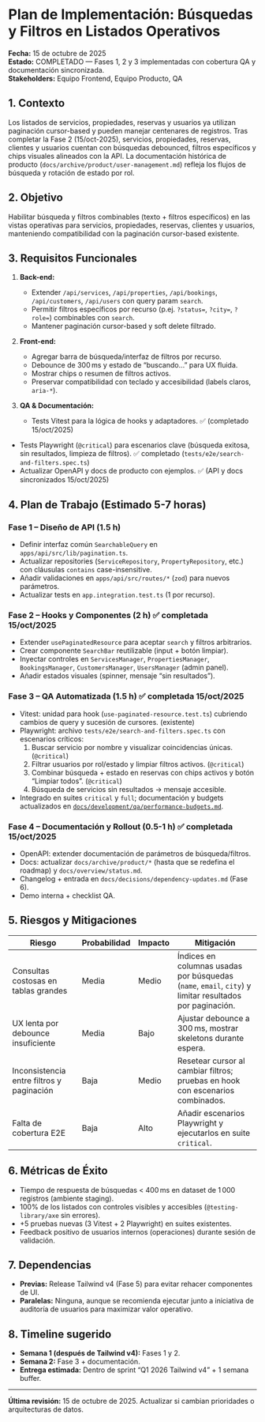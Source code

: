 # Plan de Implementación: Búsquedas y Filtros en Listados Operativos

**Fecha:** 15 de octubre de 2025  
**Estado:** COMPLETADO — Fases 1, 2 y 3 implementadas con cobertura QA y documentación sincronizada.  
**Stakeholders:** Equipo Frontend, Equipo Producto, QA

## 1. Contexto

Los listados de servicios, propiedades, reservas y usuarios ya utilizan paginación cursor-based y pueden manejar centenares de registros. Tras completar la Fase 2 (15/oct-2025), servicios, propiedades, reservas, clientes y usuarios cuentan con búsquedas debounced, filtros específicos y chips visuales alineados con la API. La documentación histórica de producto (`docs/archive/product/user-management.md`) refleja los flujos de búsqueda y rotación de estado por rol.

## 2. Objetivo

Habilitar búsqueda y filtros combinables (texto + filtros específicos) en las vistas operativas para servicios, propiedades, reservas, clientes y usuarios, manteniendo compatibilidad con la paginación cursor-based existente.

## 3. Requisitos Funcionales

1. **Back-end:**
   - Extender `/api/services`, `/api/properties`, `/api/bookings`, `/api/customers`, `/api/users` con query param `search`.
   - Permitir filtros específicos por recurso (p.ej. `?status=`, `?city=`, `?role=`) combinables con `search`.
   - Mantener paginación cursor-based y soft delete filtrado.

2. **Front-end:**
   - Agregar barra de búsqueda/interfaz de filtros por recurso.
   - Debounce de 300 ms y estado de “buscando…” para UX fluida.
   - Mostrar chips o resumen de filtros activos.
   - Preservar compatibilidad con teclado y accesibilidad (labels claros, `aria-*`).

3. **QA & Documentación:**
   - Tests Vitest para la lógica de hooks y adaptadores. ✅ (completado 15/oct/2025)

- Tests Playwright (`@critical`) para escenarios clave (búsqueda exitosa, sin resultados, limpieza de filtros). ✅ completado (`tests/e2e/search-and-filters.spec.ts`)
- Actualizar OpenAPI y docs de producto con ejemplos. ✅ (API y docs sincronizados 15/oct/2025)

## 4. Plan de Trabajo (Estimado 5-7 horas)

### Fase 1 – Diseño de API (1.5 h)

- Definir interfaz común `SearchableQuery` en `apps/api/src/lib/pagination.ts`.
- Actualizar repositories (`ServiceRepository`, `PropertyRepository`, etc.) con cláusulas `contains` case-insensitive.
- Añadir validaciones en `apps/api/src/routes/*` (`zod`) para nuevos parámetros.
- Actualizar tests en `app.integration.test.ts` (1 por recurso).

### Fase 2 – Hooks y Componentes (2 h) ✅ completada 15/oct/2025

- Extender `usePaginatedResource` para aceptar `search` y filtros arbitrarios.
- Crear componente `SearchBar` reutilizable (input + botón limpiar).
- Inyectar controles en `ServicesManager`, `PropertiesManager`, `BookingsManager`, `CustomersManager`, `UsersManager` (admin panel).
- Añadir estados visuales (spinner, mensaje “sin resultados”).

### Fase 3 – QA Automatizada (1.5 h) ✅ completada 15/oct/2025

- Vitest: unidad para hook (`use-paginated-resource.test.ts`) cubriendo cambios de query y sucesión de cursores. (existente)
- Playwright: archivo `tests/e2e/search-and-filters.spec.ts` con escenarios críticos:
  1. Buscar servicio por nombre y visualizar coincidencias únicas. (`@critical`)
  2. Filtrar usuarios por rol/estado y limpiar filtros activos. (`@critical`)
  3. Combinar búsqueda + estado en reservas con chips activos y botón “Limpiar todos”. (`@critical`)
  4. Búsqueda de servicios sin resultados → mensaje accesible.
- Integrado en suites `critical` y `full`; documentación y budgets actualizados en [`docs/development/qa/performance-budgets.md`](../../qa/performance-budgets.md).

### Fase 4 – Documentación y Rollout (0.5-1 h) ✅ completada 15/oct/2025

- OpenAPI: extender documentación de parámetros de búsqueda/filtros.
- Docs: actualizar `docs/archive/product/*` (hasta que se redefina el roadmap) y `docs/overview/status.md`.
- Changelog + entrada en `docs/decisions/dependency-updates.md` (Fase 6).
- Demo interna + checklist QA.

## 5. Riesgos y Mitigaciones

| Riesgo                                    | Probabilidad | Impacto | Mitigación                                                                                              |
| ----------------------------------------- | ------------ | ------- | ------------------------------------------------------------------------------------------------------- |
| Consultas costosas en tablas grandes      | Media        | Medio   | Índices en columnas usadas por búsquedas (`name`, `email`, `city`) y limitar resultados por paginación. |
| UX lenta por debounce insuficiente        | Media        | Bajo    | Ajustar debounce a 300 ms, mostrar skeletons durante espera.                                            |
| Inconsistencia entre filtros y paginación | Baja         | Medio   | Resetear cursor al cambiar filtros; pruebas en hook con escenarios combinados.                          |
| Falta de cobertura E2E                    | Baja         | Alto    | Añadir escenarios Playwright y ejecutarlos en suite `critical`.                                         |

## 6. Métricas de Éxito

- Tiempo de respuesta de búsquedas < 400 ms en dataset de 1 000 registros (ambiente staging).
- 100% de los listados con controles visibles y accesibles (`@testing-library/axe` sin errores).
- +5 pruebas nuevas (3 Vitest + 2 Playwright) en suites existentes.
- Feedback positivo de usuarios internos (operaciones) durante sesión de validación.

## 7. Dependencias

- **Previas:** Release Tailwind v4 (Fase 5) para evitar rehacer componentes de UI.
- **Paralelas:** Ninguna, aunque se recomienda ejecutar junto a iniciativa de auditoría de usuarios para maximizar valor operativo.

## 8. Timeline sugerido

- **Semana 1 (después de Tailwind v4):** Fases 1 y 2.
- **Semana 2:** Fase 3 + documentación.
- **Entrega estimada:** Dentro de sprint “Q1 2026 Tailwind v4” + 1 semana buffer.

---

**Última revisión:** 15 de octubre de 2025. Actualizar si cambian prioridades o arquitecturas de datos.
